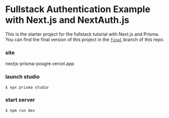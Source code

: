 # Fullstack Authentication Example with Next.js and NextAuth.js

This is the starter project for the fullstack tutorial with Next.js and Prisma. You can find the final version of this project in the [`final`](https://github.com/prisma/blogr-nextjs-prisma/tree/final) branch of this repo.
### site
nextjs-prisma-posgre.vercel.app

### launch studio
```
$ npx prisma studio
```

### start server
```
$ npm run dev
```